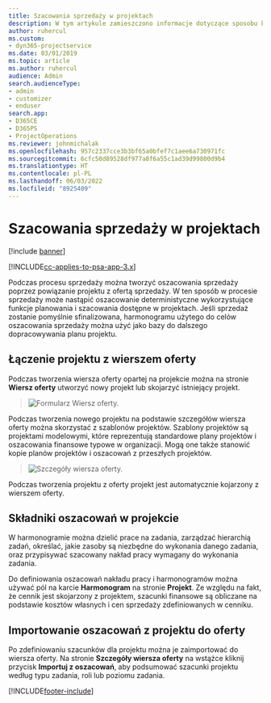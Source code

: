 ```yaml
---
title: Szacowania sprzedaży w projektach
description: W tym artykule zamieszczono informacje dotyczące sposobu korzystania z mechanizmów harmonogramów i szacunków w procesie sprzedaży.
author: ruhercul
ms.custom:
- dyn365-projectservice
ms.date: 03/01/2019
ms.topic: article
ms.author: ruhercul
audience: Admin
search.audienceType:
- admin
- customizer
- enduser
search.app:
- D365CE
- D365PS
- ProjectOperations
ms.reviewer: johnmichalak
ms.openlocfilehash: 957c2337cce3b3bf65a0bfef7c1aee6a730971fc
ms.sourcegitcommit: 6cfc50d89528df977a8f6a55c1ad39d99800d9b4
ms.translationtype: HT
ms.contentlocale: pl-PL
ms.lasthandoff: 06/03/2022
ms.locfileid: "8925409"
---
```

# <a name="sales-estimates-and-projects"></a>Szacowania sprzedaży w projektach

[!include [banner](../includes/psa-now-project-operations.md)]

[!INCLUDE[cc-applies-to-psa-app-3.x](../includes/cc-applies-to-psa-app-3x.md)]

Podczas procesu sprzedaży można tworzyć oszacowania sprzedaży poprzez powiązanie projektu z ofertą sprzedaży. W ten sposób w procesie sprzedaży może nastąpić oszacowanie deterministyczne wykorzystujące funkcje planowania i szacowania dostępne w projektach. Jeśli sprzedaż zostanie pomyślnie sfinalizowana, harmonogramu użytego do celów oszacowania sprzedaży można użyć jako bazy do dalszego dopracowywania planu projektu.

## <a name="linking-a-project-to-a-quote-line"></a>Łączenie projektu z wierszem oferty

Podczas tworzenia wiersza oferty opartej na projekcie można na stronie **Wiersz oferty** utworzyć nowy projekt lub skojarzyć istniejący projekt. 

> ![Formularz Wiersz oferty.](media/project-8.png)
 
Podczas tworzenia nowego projektu na podstawie szczegółów wiersza oferty można skorzystać z szablonów projektów. Szablony projektów są projektami modelowymi, które reprezentują standardowe plany projektów i oszacowania finansowe typowe w organizacji. Mogą one także stanowić kopie planów projektów i oszacowań z przeszłych projektów.

> ![Szczegóły wiersza oferty.](media/project-9.png)
  
Podczas tworzenia projektu z oferty projekt jest automatycznie kojarzony z wierszem oferty.

## <a name="components-of-estimates-in-a-project"></a>Składniki oszacowań w projekcie

W harmonogramie można dzielić prace na zadania, zarządzać hierarchią zadań, określać, jakie zasoby są niezbędne do wykonania danego zadania, oraz przypisywać szacowany nakład pracy wymagany do wykonania zadania.

Do definiowania oszacowań nakładu pracy i harmonogramów można używać pól na karcie **Harmonogram** na stronie **Projekt**. Ze względu na fakt, że cennik jest skojarzony z projektem, szacunki finansowe są obliczane na podstawie kosztów własnych i cen sprzedaży zdefiniowanych w cenniku.

## <a name="importing-estimates-from-a-project-into-a-quote"></a>Importowanie oszacowań z projektu do oferty

Po zdefiniowaniu szacunków dla projektu można je zaimportować do wiersza oferty. Na stronie **Szczegóły wiersza oferty** na wstążce kliknij przycisk **Importuj z oszacowań**, aby podsumować szacunki projektu według typu zadania, roli lub poziomu zadania.


[!INCLUDE[footer-include](../includes/footer-banner.md)]
